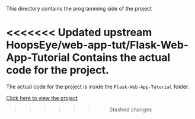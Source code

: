 This directory contains the programming side of the project


<<<<<<< Updated upstream
**HoopsEye/web-app-tut/Flask-Web-App-Tutorial**   Contains the actual code for the project.
=======



The actual code for the project is inside the `Flask-Web-App-Tutorial` folder.  

[Click here to view the project](HoopsEye/web-app-tut/Flask-Web-App-Tutorial/)
>>>>>>> Stashed changes
